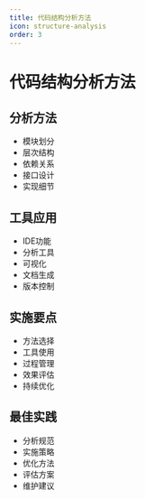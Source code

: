 ```yaml
---
title: 代码结构分析方法
icon: structure-analysis
order: 3
---
```


# 代码结构分析方法

## 分析方法
- 模块划分
- 层次结构
- 依赖关系
- 接口设计
- 实现细节

## 工具应用
- IDE功能
- 分析工具
- 可视化
- 文档生成
- 版本控制

## 实施要点
- 方法选择
- 工具使用
- 过程管理
- 效果评估
- 持续优化

## 最佳实践
- 分析规范
- 实施策略
- 优化方法
- 评估方案
- 维护建议

